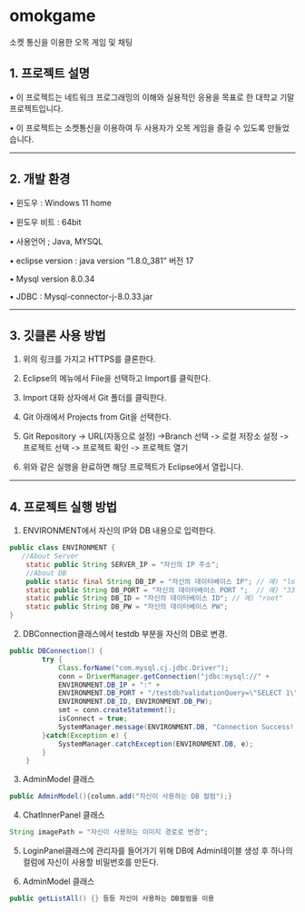 # omokgame
소켓 통신을 이용한 오목 게임 및 채팅

##  1. 프로젝트 설명

• 이 프로젝트는 네트워크 프로그래밍의 이해와 실용적인 응용을 목표로 한 대학교 기말 프로젝트입니다.

• 이 프로젝트는 소켓통신을 이용하여 두 사용자가 오목 게임을 즐길 수 있도록 만들었습니다.

------------------------------------
##  2. 개발 환경

• 윈도우 : Windows 11 home

• 윈도우 비트 : 64bit

• 사용언어 ; Java, MYSQL

• eclipse version : java version “1.8.0_381” 버전 17 

• Mysql version 8.0.34

• JDBC : Mysql-connector-j-8.0.33.jar

------------------------------------

##  3. 깃클론 사용 방법

 1. 위의 링크를 가지고 HTTPS를 클론한다.

 2. Eclipse의 메뉴에서 File을 선택하고 Import를 클릭한다.
  
 3. Import 대화 상자에서 Git 폴더를 클릭한다.
    
 4. Git 아래에서 Projects from Git을 선택한다.
    
 5. Git Repository -> URL(자동으로 설정) ->Branch 선택 -> 로컬 저장소 설정 -> 프로젝트 선택 -> 프로젝트 확인 -> 프로젝트 열기
     
6. 위와 같은 실행을 완료하면 해당 프로젝트가 Eclipse에서 열립니다.

------------------------------------

##  4. 프로젝트 실행 방법

1. ENVIRONMENT에서 자신의 IP와 DB 내용으로 입력한다.
```java
public class ENVIRONMENT {
   //About Server
	static public String SERVER_IP = "자신의 IP 주소";	
	//About DB
	public static final String DB_IP = "자신의 데이터베이스 IP"; // 예) "localhost"
	static public String DB_PORT = "자신의 데이터베이스 PORT ";  // 예) "3306"
	static public String DB_ID = "자신의 데이터베이스 ID"; // 예) "root"
	static public String DB_PW = "자신의 데이터베이스 PW"; 
}
```
2. DBConnection클래스에서 testdb 부분을 자신의 DB로 변경.
```java
public DBConnection() {
		try {
			Class.forName("com.mysql.cj.jdbc.Driver");				
			conn = DriverManager.getConnection("jdbc:mysql://" +
			ENVIRONMENT.DB_IP + ":" + 
			ENVIRONMENT.DB_PORT + "/testdb?validationQuery=\"SELECT 1\"", 
			ENVIRONMENT.DB_ID, ENVIRONMENT.DB_PW);
			smt = conn.createStatement();
			isConnect = true;
			SystemManager.message(ENVIRONMENT.DB, "Connection Success!!");
		}catch(Exception e) {
			SystemManager.catchException(ENVIRONMENT.DB, e);
		}
	}
```

3. AdminModel 클래스
```java
public AdminModel(){column.add("자신이 사용하는 DB 컬럼");}
```

4. ChatInnerPanel 클래스
```java
String imagePath = "자신이 사용하는 이미지 경로로 변경";
```
5. LoginPanel클래스에 관리자를 들어가기 위해 DB에 Admin테이블 생성 후 하나의 컬럼에 자신이 사용할 비밀번호를 만든다.

6. AdminModel 클래스
```java
public getListAll() {} 등등 자신이 사용하는 DB컬럼을 이용
```
